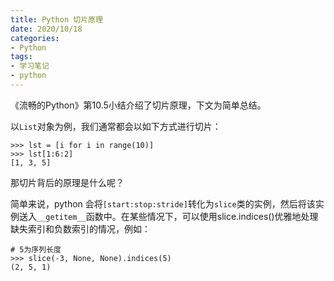 ```yaml
---
title: Python 切片原理
date: 2020/10/18
categories: 
- Python
tags:
- 学习笔记
- python
---
```


《流畅的Python》第10.5小结介绍了切片原理，下文为简单总结。

以`List`对象为例，我们通常都会以如下方式进行切片：

```
>>> lst = [i for i in range(10)]
>>> lst[1:6:2]
[1, 3, 5]
```

那切片背后的原理是什么呢？

简单来说，python 会将`[start:stop:stride]`转化为`slice`类的实例，然后将该实例送入`__getitem__`函数中。在某些情况下，可以使用slice.indices()优雅地处理缺失索引和负数索引的情况，例如：

```
# 5为序列长度
>>> slice(-3, None, None).indices(5) 
(2, 5, 1)
```




